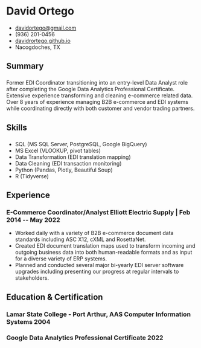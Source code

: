 <!-- The (first) h1 will be used as the <title> of the HTML page -->
# David Ortego

<!-- The unordered list immediately after the h1 will be formatted on a single
line. It is intended to be used for contact details -->
- <davidortego@gmail.com>
- (936) 201-0456
- [davidrortego.github.io](https://davidrortego.github.io/)
- Nacogdoches, TX

<!-- The paragraph after the h1 and ul and before the first h2 is optional. It
is intended to be used for a short summary. -->
## Summary
### <span> </span><span> </span>
Former EDI Coordinator transitioning into an entry-level Data Analyst role after completing the Google Data Analytics Professional Certificate.  Extensive experience transforming and cleaning e-commerce related data.  Over 8 years of experience managing B2B e-commerce and EDI systems while coordinating directly with both customer and vendor trading partners.

## Skills
### <span> </span><span> </span>
* SQL (MS SQL Server, PostgreSQL, Google BigQuery)
* MS Excel (VLOOKUP, pivot tables)
* Data Transformation (EDI translation mapping)
* Data Cleaning (EDI transaction monitoring)
* Python (Pandas, Plotly, Beautiful Soup)
* R (Tidyverse)

## Experience

<!-- You have to wrap the "left" and "right" half of these headings in spans by
hand -->
### <span>E-Commerce Coordinator/Analyst</span> <spam>Elliott Electric Supply | </span> <span>Feb 2014 -- May 2022</span>

* Worked daily with a variety of B2B e-commerce document data standards including ASC X12, cXML and RosettaNet.
* Created EDI document translation maps used to transform incoming and outgoing business data into both human-readable formats and as input for a diverse variety of ERP systems.
* Planned and conducted several major bi-yearly EDI server software upgrades including presenting our progress at regular intervals to stakeholders. 

## Education & Certification

### <span>Lamar State College - Port Arthur, AAS Computer Information Systems</span> <span>2004</span>

### <span>Google Data Analytics Professional Certificate</span> <span>2022</span>

